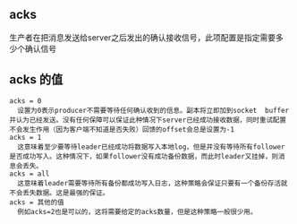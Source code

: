 ## acks
生产者在把消息发送给server之后发出的确认接收信号，此项配置是指定需要多少个确认信号

## acks 的值
```
acks = 0
  设置为0表示producer不需要等待任何确认收到的信息。副本将立即加到socket  buffer并认为已经发送。没有任何保障可以保证此种情况下server已经成功接收数据，同时重试配置不会发生作用（因为客户端不知道是否失败）回馈的offset会总是设置为-1
acks = 1
  这意味着至少要等待leader已经成功将数据写入本地log，但是并没有等待所有follower是否成功写入。这种情况下，如果follower没有成功备份数据，而此时leader又挂掉，则消息会丢失。
acks = all
  这意味着leader需要等待所有备份都成功写入日志，这种策略会保证只要有一个备份存活就不会丢失数据。这是最强的保证。
acks = 其他的值
  例如acks=2也是可以的，这将需要给定的acks数量，但是这种策略一般很少用。
```